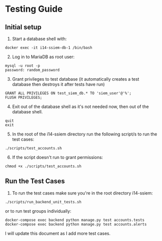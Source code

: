
# Testing Guide

## Initial setup

1. Start a database shell with: 
```
docker exec -it i14-ssiem-db-1 /bin/bash
```
2. Log in to MariaDB as root user:
```
mysql -u root -p
password: random_password
```
3. Grant privileges to test database (it automatically creates a test database then destroys it after tests have run)
```
GRANT ALL PRIVILEGES ON test_siem_db.* TO 'siem_user'@'%';
FLUSH PRIVILEGES;
```
4. Exit out of the database shell as it's not needed now, then out of the database shell.
```
quit
exit
```
5. In the root of the i14-ssiem directory run the following script/s to run the test cases:
```
./scripts/test_accounts.sh 
```
6. If the script doesn't run to grant permissions:
```
chmod +x ./scripts/test_accounts.sh
```

## Run the Test Cases

1. To run the test cases make sure you're in the root directory i14-ssiem: 
```
./scripts/run_backend_unit_tests.sh 
```
or to run test groups individually:
```
docker-compose exec backend python manage.py test accounts.tests
docker-compose exec backend python manage.py test accounts.alerts
```
I will update this document as I add more test cases.